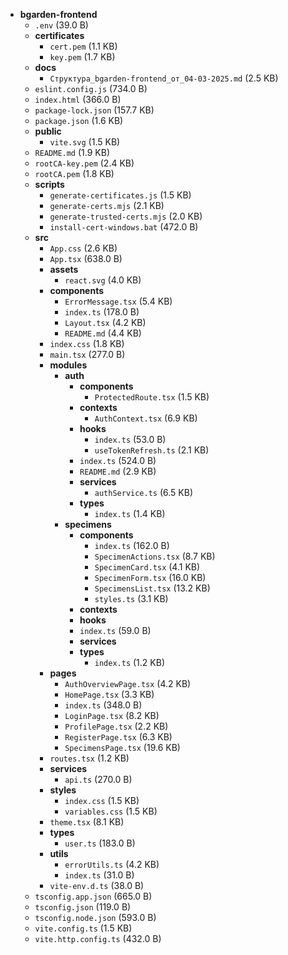 - **bgarden-frontend**
  - `.env` (39.0 B)
  - **certificates**
    - `cert.pem` (1.1 KB)
    - `key.pem` (1.7 KB)
  - **docs**
    - `Структура_bgarden-frontend_от_04-03-2025.md` (2.5 KB)
  - `eslint.config.js` (734.0 B)
  - `index.html` (366.0 B)
  - `package-lock.json` (157.7 KB)
  - `package.json` (1.6 KB)
  - **public**
    - `vite.svg` (1.5 KB)
  - `README.md` (1.9 KB)
  - `rootCA-key.pem` (2.4 KB)
  - `rootCA.pem` (1.8 KB)
  - **scripts**
    - `generate-certificates.js` (1.5 KB)
    - `generate-certs.mjs` (2.1 KB)
    - `generate-trusted-certs.mjs` (2.0 KB)
    - `install-cert-windows.bat` (472.0 B)
  - **src**
    - `App.css` (2.6 KB)
    - `App.tsx` (638.0 B)
    - **assets**
      - `react.svg` (4.0 KB)
    - **components**
      - `ErrorMessage.tsx` (5.4 KB)
      - `index.ts` (178.0 B)
      - `Layout.tsx` (4.2 KB)
      - `README.md` (4.4 KB)
    - `index.css` (1.8 KB)
    - `main.tsx` (277.0 B)
    - **modules**
      - **auth**
        - **components**
          - `ProtectedRoute.tsx` (1.5 KB)
        - **contexts**
          - `AuthContext.tsx` (6.9 KB)
        - **hooks**
          - `index.ts` (53.0 B)
          - `useTokenRefresh.ts` (2.1 KB)
        - `index.ts` (524.0 B)
        - `README.md` (2.9 KB)
        - **services**
          - `authService.ts` (6.5 KB)
        - **types**
          - `index.ts` (1.4 KB)
      - **specimens**
        - **components**
          - `index.ts` (162.0 B)
          - `SpecimenActions.tsx` (8.7 KB)
          - `SpecimenCard.tsx` (4.1 KB)
          - `SpecimenForm.tsx` (16.0 KB)
          - `SpecimensList.tsx` (13.2 KB)
          - `styles.ts` (3.1 KB)
        - **contexts**
        - **hooks**
        - `index.ts` (59.0 B)
        - **services**
        - **types**
          - `index.ts` (1.2 KB)
    - **pages**
      - `AuthOverviewPage.tsx` (4.2 KB)
      - `HomePage.tsx` (3.3 KB)
      - `index.ts` (348.0 B)
      - `LoginPage.tsx` (8.2 KB)
      - `ProfilePage.tsx` (2.2 KB)
      - `RegisterPage.tsx` (6.3 KB)
      - `SpecimensPage.tsx` (19.6 KB)
    - `routes.tsx` (1.2 KB)
    - **services**
      - `api.ts` (270.0 B)
    - **styles**
      - `index.css` (1.5 KB)
      - `variables.css` (1.5 KB)
    - `theme.tsx` (8.1 KB)
    - **types**
      - `user.ts` (183.0 B)
    - **utils**
      - `errorUtils.ts` (4.2 KB)
      - `index.ts` (31.0 B)
    - `vite-env.d.ts` (38.0 B)
  - `tsconfig.app.json` (665.0 B)
  - `tsconfig.json` (119.0 B)
  - `tsconfig.node.json` (593.0 B)
  - `vite.config.ts` (1.5 KB)
  - `vite.http.config.ts` (432.0 B)
